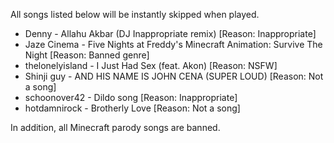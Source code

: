 All songs listed below will be instantly skipped when played.

* Denny - Allahu Akbar (DJ Inappropriate remix) [Reason: Inappropriate]
* Jaze Cinema - Five Nights at Freddy's Minecraft Animation: Survive The Night [Reason: Banned genre]
* thelonelyisland - I Just Had Sex (feat. Akon) [Reason: NSFW]
* Shinji guy - AND HIS NAME IS JOHN CENA (SUPER LOUD) [Reason: Not a song]
* schoonover42 - Dildo song [Reason: Inappropriate]
* hotdamnirock - Brotherly Love [Reason: Not a song]

In addition, all Minecraft parody songs are banned.

